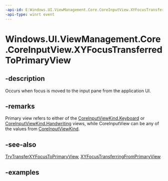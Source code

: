 ```yaml
---
-api-id: E:Windows.UI.ViewManagement.Core.CoreInputView.XYFocusTransferredToPrimaryView
-api-type: winrt event
---
```


<!-- Event syntax.
public event TypedEventHandler XYFocusTransferredToPrimaryView<CoreInputView,  object>
-->

# Windows.UI.ViewManagement.Core.CoreInputView.XYFocusTransferredToPrimaryView

## -description

Occurs when focus is moved to the input pane from the application UI.

## -remarks

Primary view refers to either of the [CoreInputViewKind.Keyboard](https://github.com/MicrosoftDocs/winrt-api/blob/docs/windows.ui.viewmanagement.core/coreinputviewkind.md#-field-keyboard1) or [CoreInputViewKind.Handwriting](https://github.com/MicrosoftDocs/winrt-api/blob/docs/windows.ui.viewmanagement.core/coreinputviewkind.md#-field-handwriting2) views, while CoreInputView can be any of the values from [CoreInputViewKind](coreinputviewkind.md).

## -see-also

[TryTransferXYFocusToPrimaryView](coreinputview_trytransferxyfocustoprimaryview_587038147.md), [XYFocusTransferringFromPrimaryView](coreinputview_xyfocustransferringfromprimaryview.md)

## -examples
